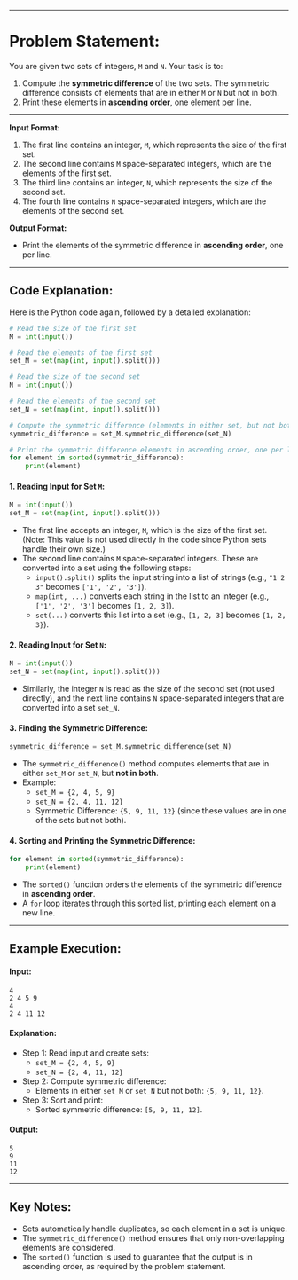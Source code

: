 ------------------------------------
# Problem Statement:
You are given two sets of integers, `M` and `N`. Your task is to:
1. Compute the **symmetric difference** of the two sets. The symmetric difference consists of elements that are in either `M` or `N` but not in both.
2. Print these elements in **ascending order**, one element per line.

-------------------------------

**Input Format:**
1. The first line contains an integer, `M`, which represents the size of the first set.
2. The second line contains `M` space-separated integers, which are the elements of the first set.
3. The third line contains an integer, `N`, which represents the size of the second set.
4. The fourth line contains `N` space-separated integers, which are the elements of the second set.

**Output Format:**
- Print the elements of the symmetric difference in **ascending order**, one per line.

---

## Code Explanation:
Here is the Python code again, followed by a detailed explanation:

```python
# Read the size of the first set
M = int(input())

# Read the elements of the first set
set_M = set(map(int, input().split()))

# Read the size of the second set
N = int(input())

# Read the elements of the second set
set_N = set(map(int, input().split()))

# Compute the symmetric difference (elements in either set, but not both)
symmetric_difference = set_M.symmetric_difference(set_N)

# Print the symmetric difference elements in ascending order, one per line
for element in sorted(symmetric_difference):
    print(element)
```

#### 1. **Reading Input for Set `M`:**
   ```python
   M = int(input())
   set_M = set(map(int, input().split()))
   ```
   - The first line accepts an integer, `M`, which is the size of the first set. (Note: This value is not used directly in the code since Python sets handle their own size.)
   - The second line contains `M` space-separated integers. These are converted into a set using the following steps:
     - `input().split()` splits the input string into a list of strings (e.g., `"1 2 3"` becomes `['1', '2', '3']`).
     - `map(int, ...)` converts each string in the list to an integer (e.g., `['1', '2', '3']` becomes `[1, 2, 3]`).
     - `set(...)` converts this list into a set (e.g., `[1, 2, 3]` becomes `{1, 2, 3}`).

#### 2. **Reading Input for Set `N`:**
   ```python
   N = int(input())
   set_N = set(map(int, input().split()))
   ```
   - Similarly, the integer `N` is read as the size of the second set (not used directly), and the next line contains `N` space-separated integers that are converted into a set `set_N`.

#### 3. **Finding the Symmetric Difference:**
   ```python
   symmetric_difference = set_M.symmetric_difference(set_N)
   ```
   - The `symmetric_difference()` method computes elements that are in either `set_M` or `set_N`, but **not in both**.
   - Example:
     - `set_M = {2, 4, 5, 9}`
     - `set_N = {2, 4, 11, 12}`
     - Symmetric Difference: `{5, 9, 11, 12}` (since these values are in one of the sets but not both).

#### 4. **Sorting and Printing the Symmetric Difference:**
   ```python
   for element in sorted(symmetric_difference):
       print(element)
   ```
   - The `sorted()` function orders the elements of the symmetric difference in **ascending order**.
   - A `for` loop iterates through this sorted list, printing each element on a new line.

---

## Example Execution:

#### Input:
```
4
2 4 5 9
4
2 4 11 12
```

#### Explanation:
- Step 1: Read input and create sets:
  - `set_M = {2, 4, 5, 9}`
  - `set_N = {2, 4, 11, 12}`
- Step 2: Compute symmetric difference:
  - Elements in either `set_M` or `set_N` but not both: `{5, 9, 11, 12}`.
- Step 3: Sort and print:
  - Sorted symmetric difference: `[5, 9, 11, 12]`.

#### Output:
```
5
9
11
12
```

---

## Key Notes:
- Sets automatically handle duplicates, so each element in a set is unique.
- The `symmetric_difference()` method ensures that only non-overlapping elements are considered.
- The `sorted()` function is used to guarantee that the output is in ascending order, as required by the problem statement.

